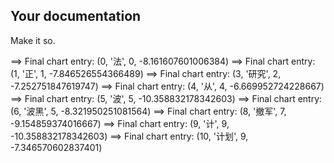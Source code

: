 
Your documentation
------------------

Make it so.

==> Final chart entry:  (0, '法', 0, -8.161607601006384)
==> Final chart entry:  (1, '正', 1, -7.846526554366489)
==> Final chart entry:  (3, '研究', 2, -7.252751847619747)
==> Final chart entry:  (4, '从', 4, -6.669952724228667)
==> Final chart entry:  (5, '波', 5, -10.358832178342603)
==> Final chart entry:  (6, '波黑', 5, -8.321950251081564)
==> Final chart entry:  (8, '撤军', 7, -9.154859374016667)
==> Final chart entry:  (9, '计', 9, -10.358832178342603)
==> Final chart entry:  (10, '计划', 9, -7.346570602837401)
